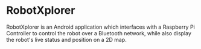 # RobotXplorer
RobotXplorer is an Android application which interfaces with a Raspberry Pi Controller to control the robot over a Bluetooth network, while also display the robot's live status and position on a 2D map. 
